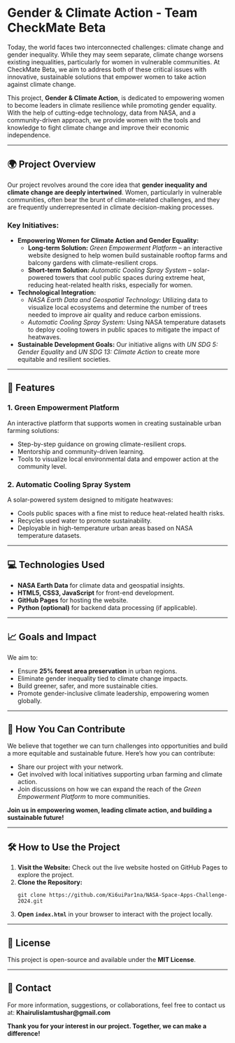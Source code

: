 <!DOCTYPE html>
<html lang="en">
<body>

<h1>Gender & Climate Action - Team CheckMate Beta</h1>

<p>Today, the world faces two interconnected challenges: climate change and gender inequality. While they may seem separate, climate change worsens existing inequalities, particularly for women in vulnerable communities. At CheckMate Beta, we aim to address both of these critical issues with innovative, sustainable solutions that empower women to take action against climate change.</p>

<p>This project, <strong>Gender & Climate Action</strong>, is dedicated to empowering women to become leaders in climate resilience while promoting gender equality. With the help of cutting-edge technology, data from NASA, and a community-driven approach, we provide women with the tools and knowledge to fight climate change and improve their economic independence.</p>

<hr>

<h2>🌍 Project Overview</h2>

<p>Our project revolves around the core idea that <strong>gender inequality and climate change are deeply intertwined</strong>. Women, particularly in vulnerable communities, often bear the brunt of climate-related challenges, and they are frequently underrepresented in climate decision-making processes.</p>

<h3>Key Initiatives:</h3>
<ul>
    <li><strong>Empowering Women for Climate Action and Gender Equality:</strong>
        <ul>
            <li><strong>Long-term Solution:</strong> <em>Green Empowerment Platform</em> – an interactive website designed to help women build sustainable rooftop farms and balcony gardens with climate-resilient crops.</li>
            <li><strong>Short-term Solution:</strong> <em>Automatic Cooling Spray System</em> – solar-powered towers that cool public spaces during extreme heat, reducing heat-related health risks, especially for women.</li>
        </ul>
    </li>
    <li><strong>Technological Integration:</strong>
        <ul>
            <li><em>NASA Earth Data and Geospatial Technology:</em> Utilizing data to visualize local ecosystems and determine the number of trees needed to improve air quality and reduce carbon emissions.</li>
            <li><em>Automatic Cooling Spray System:</em> Using NASA temperature datasets to deploy cooling towers in public spaces to mitigate the impact of heatwaves.</li>
        </ul>
    </li>
    <li><strong>Sustainable Development Goals:</strong> Our initiative aligns with <em>UN SDG 5: Gender Equality</em> and <em>UN SDG 13: Climate Action</em> to create more equitable and resilient societies.</li>
</ul>

<hr>

<h2>🚀 Features</h2>

<h3>1. Green Empowerment Platform</h3>
<p>An interactive platform that supports women in creating sustainable urban farming solutions:</p>
<ul>
    <li>Step-by-step guidance on growing climate-resilient crops.</li>
    <li>Mentorship and community-driven learning.</li>
    <li>Tools to visualize local environmental data and empower action at the community level.</li>
</ul>

<h3>2. Automatic Cooling Spray System</h3>
<p>A solar-powered system designed to mitigate heatwaves:</p>
<ul>
    <li>Cools public spaces with a fine mist to reduce heat-related health risks.</li>
    <li>Recycles used water to promote sustainability.</li>
    <li>Deployable in high-temperature urban areas based on NASA temperature datasets.</li>
</ul>

<hr>

<h2>💻 Technologies Used</h2>

<ul>
    <li><strong>NASA Earth Data</strong> for climate data and geospatial insights.</li>
    <li><strong>HTML5, CSS3, JavaScript</strong> for front-end development.</li>
    <li><strong>GitHub Pages</strong> for hosting the website.</li>
    <li><strong>Python (optional)</strong> for backend data processing (if applicable).</li>
</ul>

<hr>

<h2>📈 Goals and Impact</h2>

<p>We aim to:</p>
<ul>
    <li>Ensure <strong>25% forest area preservation</strong> in urban regions.</li>
    <li>Eliminate gender inequality tied to climate change impacts.</li>
    <li>Build greener, safer, and more sustainable cities.</li>
    <li>Promote gender-inclusive climate leadership, empowering women globally.</li>
</ul>

<hr>

<h2>🌿 How You Can Contribute</h2>

<p>We believe that together we can turn challenges into opportunities and build a more equitable and sustainable future. Here’s how you can contribute:</p>
<ul>
    <li>Share our project with your network.</li>
    <li>Get involved with local initiatives supporting urban farming and climate action.</li>
    <li>Join discussions on how we can expand the reach of the <em>Green Empowerment Platform</em> to more communities.</li>
</ul>
  
<p><strong>Join us in empowering women, leading climate action, and building a sustainable future!</strong></p>

<hr>

<h2>🛠 How to Use the Project</h2>

<ol>
    <li><strong>Visit the Website:</strong> Check out the live website hosted on GitHub Pages to explore the project.</li>
    <li><strong>Clone the Repository:</strong> 
        <pre><code>git clone https://github.com/Ki6uiPar1na/NASA-Space-Apps-Challenge-2024.git</code></pre>
    </li>
    <li><strong>Open <code>index.html</code></strong> in your browser to interact with the project locally.</li>
</ol>

<hr>

<h2>📝 License</h2>

<p>This project is open-source and available under the <strong>MIT License</strong>.</p>

<hr>

<h2>📧 Contact</h2>

<p>For more information, suggestions, or collaborations, feel free to contact us at:  
<strong>Khairulislamtushar@gmail.com</strong></p>

<p><strong>Thank you for your interest in our project. Together, we can make a difference!</strong></p>

</body>
</html>
